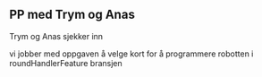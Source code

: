 ## PP med Trym og Anas

Trym og Anas sjekker inn

vi jobber med oppgaven å velge kort for å programmere robotten i roundHandlerFeature bransjen